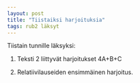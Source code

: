 ```yaml
---
layout: post
title: "Tiistaiksi harjoituksia"
tags: rub2 läksyt
---
```


Tiistain tunnille läksyksi:

1. Teksti 2 liittyvät harjoitukset 4A+B+C

2. Relatiivilauseiden ensimmäinen harjoitus.